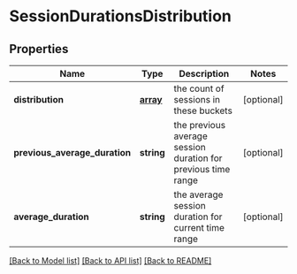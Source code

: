 # SessionDurationsDistribution

## Properties
Name | Type | Description | Notes
------------ | ------------- | ------------- | -------------
**distribution** | [**array**](.md) | the count of sessions in these buckets | [optional] 
**previous_average_duration** | **string** | the previous average session duration for previous time range | [optional] 
**average_duration** | **string** | the average session duration for current time range | [optional] 

[[Back to Model list]](../README.md#documentation-for-models) [[Back to API list]](../README.md#documentation-for-api-endpoints) [[Back to README]](../README.md)

